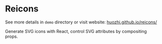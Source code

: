 # Reicons

See more details in `demo` directory or visit website: [huozhi.github.io/reicons/](https://huozhi.github.io/reicons/)


Generate SVG icons with React, control SVG attributes by compositing props.
